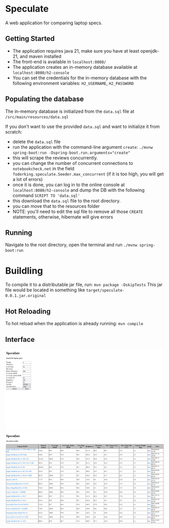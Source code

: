 # Speculate 
A web application for comparing laptop specs.

##  Getting Started

- The application requires java 21, make sure you have at least openjdk-21, and maven installed
- The front-end is available in `localhost:8080/`
- The application creates an in-memory database available at `localhost:8080/h2-console`
- You can set the credentials for the in-memory database with the following environment variables: `H2_USERNAME`, `H2_PASSWORD`

## Populating the database

The in-memory database is initialized from the `data.sql` file at `/src/main/resources/data.sql`

If you don't want to use the provided `data.sql` and want to initialize it from scratch:
- delete the `data.sql` file
- run the application with the command-line argument `create`: `./mvnw spring-boot:run -Dspring-boot.run.arguments="create"`
- this will scrape the reviews concurrently.
- you can change the number of concurrent connections to `notebookcheck.net` in the field `foderking.speculate.Seeder.max_concurrent` (if it is too high, you will get a lot of errors)
- once it is done, you can log in to the online console at `localhost:8080/h2-console` and dump the DB with the following command `SCRIPT TO 'data.sql'`
- this download the `data.sql` file to the root directory. 
- you can move that to the resources folder 
- NOTE: you'll need to edit the sql file to remove all those `CREATE` statements, otherwise, hibernate will give errors

## Running

Navigate to the root directory, open the terminal and run
`./mvnw spring-boot:run`

# Buildling 
To compile it to a distributable jar file, run:
`mvn package -DskipTests`
This jar file would be located in something like `target/speculate-0.0.1.jar.original`

## Hot Reloading

To hot reload when the application is already running:
`mvn compile`

## Interface

![searching](./pic1.png)
![results](./pic2.png)
